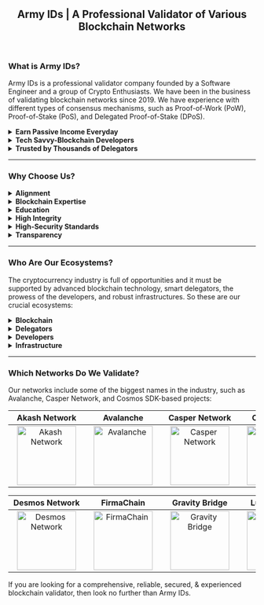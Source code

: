 <h2 align="center">Army IDs | A Professional Validator of Various Blockchain Networks</h2>

<br>

### What is Army IDs?

Army IDs is a professional validator company founded by a Software Engineer and a group of Crypto Enthusiasts. We have been in the business of validating blockchain networks since 2019. We have experience with different types of consensus mechanisms, such as Proof-of-Work (PoW), Proof-of-Stake (PoS), and Delegated Proof-of-Stake (DPoS).

<details>
<summary><b>Earn Passive Income Everyday</b></summary>
<p></p>
<p>We offer a service that allows our delegators to earn income while sleeping, traveling, or doing whatever they want.</p>
</details>

<details>
<summary><b>Tech Savvy-Blockchain Developers</b></summary>
<p></p>
<p>We will keep your delegation safe and secure because our developers are always up-to-date on the latest advancements in blockchain technology.</p>
</details>

<details>
<summary><b>Trusted by Thousands of Delegators</b></summary>
<p></p>
<p>Smart delegators around the world have been staking with us because they know we are the best in the business. We take security and reliability seriously, so delegators can rest assured that their investment is in good hands.</p>
</details>

<hr>

### Why Choose Us?

<details>
<summary><b>Alignment</b></summary>
<p></p>
<p>We stake tokens alongside our delegators to have “skin-in-a-game” and to demonstrate our long-term interest in the networks.</p>
</details>

<details>
<summary><b>Blockchain Expertise</b></summary>
<p></p>
<p>We are tech-savvy engineers with a deep technical understanding of different types of consensus mechanisms, such as Proof-of-Work (PoW), Proof-of-Stake (PoS), and Delegated Proof-of-Stake (DPoS).</p>
</details>

<details>
<summary><b>Education</b></summary>
<p></p>
<p>We are here to help delegators navigate the complex world of the PoW, PoS, & DPoS systems. So they can enrich literacy about how these systems work.</p>
</details>

<details>
<summary><b>High Integrity</b></summary>
<p></p>
<p>We act independently with the utmost integrity. We do not tolerate collusion between entities in the ecosystem and will help guard the network against malicious cartels.</p>
</details>

<details>
<summary><b>High-Security Standards</b></summary>
<p></p>
<p>Our infrastructure consists of high-performance servers, enhanced DDoS protection, and would continue to evolve as the network matures.</p>
</details>

<details>
<summary><b>Transparency</b></summary>
<p></p>
<p>We are committed to being transparent about our on-chain governance decision-making as well as our commission change rate schedule.</p>
</details>

<hr>

### Who Are Our Ecosystems?

The cryptocurrency industry is full of opportunities and it must be supported by advanced blockchain technology, smart delegators, the prowess of the developers, and robust infrastructures. So these are our crucial ecosystems:

<details>
<summary><b>Blockchain</b></summary>
<p></p>
<ul>
<li>Delegators will get the staking rewards and it will be paid on time because we are operating under blockchain technology, while we as a staking service provider will get a little amount of commission.</li>
<li>We don’t hold your funds, we leverage blockchain technology to increase the delegators’ trust.</li>
</ul>
</details>

<details>
<summary><b>Delegators</b></summary>
<p></p>
<ul>
<li>Delegators are fully assisted 24/7 by the DevSecOps team so the delegators will have 100% confidence to stake with us.</li>
<li>Our commission rate is lower than 10% and our duty is to maintain the nodes in order to function properly so the delegators will get passive income automatically.</li>
</ul>
</details>

<details>
<summary><b>Developers</b></summary>
<p></p>
<ul>
<li>Our developers have been participating in various testnets and actively having discussions in the forum.</li>
<li>Our developers have more than 10 years of experience, so the delegators don’t need to worry and keep trusting us as the most reliable, trusted, and secured validator.</li>
</ul>
</details>

<details>
<summary><b>Infrastructure</b></summary>
<p></p>
<ul>
<li>We have been serving validation services on various blockchain networks using robust infrastructures.</li>
<li>Our infrastructures are protected by layers of private and public sentries located around the world and can’t be accessed from the outside of our network or any uncredentialed authority.</li>
</ul>
</details>

<hr>

### Which Networks Do We Validate?

Our networks include some of the biggest names in the industry, such as Avalanche, Casper Network, and Cosmos SDK-based projects:

| Akash Network | Avalanche | Casper Network  | CertiK Chain | Comdex One |
| :-----------: | :-----------: | :-----------: | :-----------: | :-----------: |
| [<img src='https://armyids.com/wp-content/uploads/2020/11/Akash-Network-120x120.png' width="120" height="120" hspace="10" alt='Akash Network'>](https://wallet.keplr.app/chains/akash?modal=validator&chain=akashnet-2&validator_address=akashvaloper1lscckv3l204makmgewun4chx3y379esju54c4q) | [<img src='https://armyids.com/wp-content/uploads/2020/11/Avalanche-120x120.png' width="120" height="120" hspace="10" alt='Avalanche'>](https://avascan.info/staking/validator/NodeID-3wd8cyGCDmhuoZYWmNDab2FhAVpnKYKJE) | [<img src='https://armyids.com/wp-content/uploads/2022/11/Casper-Network-120x120.png' width="120" height="120" hspace="10" alt='Casper Network'>](https://cspr.live/delegate-stake?validatorPublicKey=011907bc6fa90ccb8cacc150170b887b3dd97a96fc029b515365141d1e5d4f7983) | [<img src='https://armyids.com/wp-content/uploads/2022/11/CertiK-Chain-120x120.png' width="120" height="120" hspace="10" alt='CertiK Chain'>](https://wallet.keplr.app/chains/certik?modal=validator&chain=shentu-2.2&validator_address=certikvaloper176x7ljeyxx2cevmp7uayaz9qcx37nwjj7a902f) | [<img src='https://armyids.com/wp-content/uploads/2022/11/Comdex-One-120x120.png' width="120" height="120" hspace="10" alt='Comdex One'>](https://ezstaking.tools/comdex/validators/comdexvaloper1d3udpaanu3tesn8xjsh5er6xs2fhtql42edz2k) |

| Desmos Network  | FirmaChain | Gravity Bridge  | Lum Network | StarGaze Zone |
| :-----------: | :-----------: | :-----------: | :-----------: | :-----------: |
| [<img src='https://armyids.com/wp-content/uploads/2022/11/Desmos-Network-120x120.png' width="120" height="120" hspace="10" alt='Desmos Network'>](https://ezstaking.tools/desmos/validators/desmosvaloper1xn9cazyx6u9agcwcceuahgjsrnu4y30wrmstjs) | [<img src='https://armyids.com/wp-content/uploads/2022/03/FirmaChain-120x120.png' width="120" height="120" hspace="10" alt='FirmaChain'>](https://station.firmachain.io/staking/validators/firmavaloper1fhx3c0u4ercg9c3sl3pl42sa0vauckfgwv2rq6) | [<img src='https://armyids.com/wp-content/uploads/2022/11/Gravity-Bridge-120x120.png' width="120" height="120" hspace="10" alt='Gravity Bridge'>](https://wallet.keplr.app/chains/gravity-bridge?modal=validator&chain=gravity-bridge-3&validator_address=gravityvaloper12c58fyprndjdyrh4kccpv9qmtx8qaffg22m2as) | [<img src='https://armyids.com/wp-content/uploads/2022/11/Lum-Network-120x120.png' width="120" height="120" hspace="10" alt='Lum Network'>](https://wallet.lum.network/staking) | [<img src='https://armyids.com/wp-content/uploads/2022/11/StarGaze-Zone-120x120.png' width="120" height="120" hspace="10" alt='StarGaze Zone'>](https://wallet.keplr.app/chains/stargaze?modal=validator&chain=stargaze-1&validator_address=starsvaloper16x8thpydgpsfxtzjljqyvtm8a6pkk8ggl64qr5) |

If you are looking for a comprehensive, reliable, secured, & experienced blockchain validator, then look no further than Army IDs.
